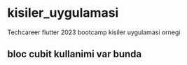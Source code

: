 # kisiler_uygulamasi

Techcareer flutter 2023 bootcamp kisiler uygulamasi ornegi

## bloc cubit kullanimi var bunda



